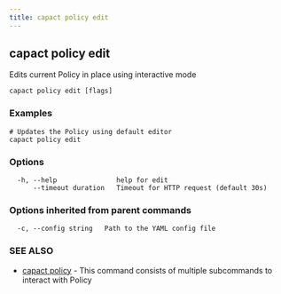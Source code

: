 ```yaml
---
title: capact policy edit
---
```


## capact policy edit

Edits current Policy in place using interactive mode

```
capact policy edit [flags]
```

### Examples

```
# Updates the Policy using default editor
capact policy edit

```

### Options

```
  -h, --help               help for edit
      --timeout duration   Timeout for HTTP request (default 30s)
```

### Options inherited from parent commands

```
  -c, --config string   Path to the YAML config file
```

### SEE ALSO

* [capact policy](capact_policy.md)	 - This command consists of multiple subcommands to interact with Policy

